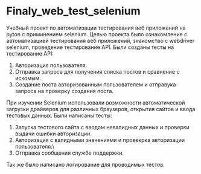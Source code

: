 # Finaly_web_test_selenium

Учебный проект по автоматизации тестирования веб приложений на pyton с приминением selenium.
Целью проекта было ознакомление с автоматизацией тестирования веб приложений, знакомство с webdriver selenium, проведение тестирование API.
Были созданы тесты на тестирование API:
  1. Авторизация пользователя.
  2. Отправка запроса для получения списка постов и сравнение с искомым.
  3. Создание поста авторизованным пользователем и отправука запроса на проверку создания поста.

При изучении Selenium использовали возможности автоматической загрузки драйверов для различных браузеров, открытия сайтов и ввода тестовых данных.
Были написаны тесты:
  1. Запуска тестового сайта с вводом невалидных данных и проверки выдачи ошибки авторизации.
  2. Авторизация с валидными значениями и провекрка авторизации пользователя.\
  3. Отправка сообщения службе поддержки.

Так же было написано логирование для проводимых тестов.
